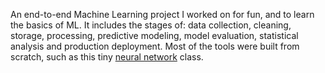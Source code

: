 An end-to-end Machine Learning project I worked on for fun, and to learn the basics of ML. It includes the stages of: data collection, cleaning, storage, processing, predictive modeling, model evaluation, statistical analysis and production deployment. Most of the tools were built from scratch, such as this tiny <a target="_blank" href="https://github.com/mappls/NeuralNet">neural network</a> class.